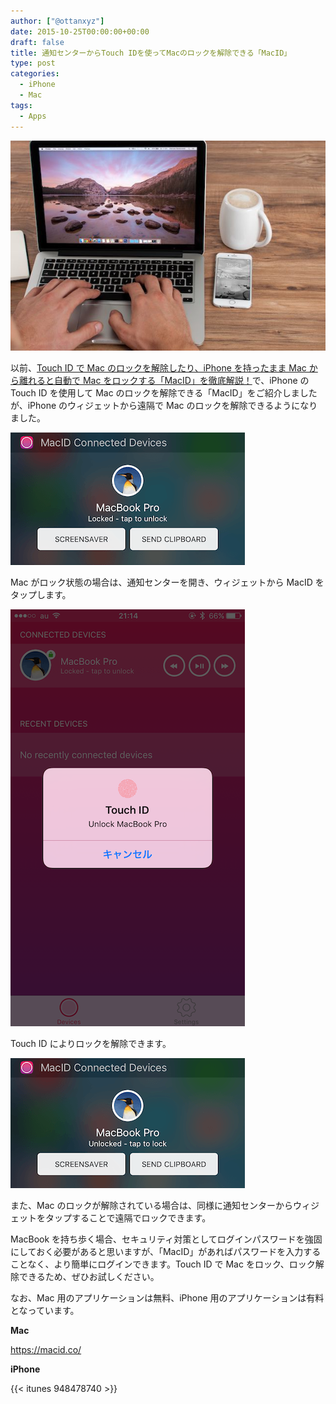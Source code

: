 ```yaml
---
author: ["@ottanxyz"]
date: 2015-10-25T00:00:00+00:00
draft: false
title: 通知センターからTouch IDを使ってMacのロックを解除できる「MacID」
type: post
categories:
  - iPhone
  - Mac
tags:
  - Apps
---
```


![](151025-562cc94af0fe3.jpg)

以前、[Touch ID で Mac のロックを解除したり、iPhone を持ったまま Mac から離れると自動で Mac をロックする「MacID」を徹底解説！](/posts/2015/04/touch-id-maced-1067/)で、iPhone の Touch ID を使用して Mac のロックを解除できる「MacID」をご紹介しましたが、iPhone のウィジェットから遠隔で Mac のロックを解除できるようになりました。

![](151025-562cc94c13cde-1.png)

Mac がロック状態の場合は、通知センターを開き、ウィジェットから MacID をタップします。

![](151025-562cc94d9d048-1.png)

Touch ID によりロックを解除できます。

![](151025-562cc94ebe393-1.png)

また、Mac のロックが解除されている場合は、同様に通知センターからウィジェットをタップすることで遠隔でロックできます。

MacBook を持ち歩く場合、セキュリティ対策としてログインパスワードを強固にしておく必要があると思いますが、「MacID」があればパスワードを入力することなく、より簡単にログインできます。Touch ID で Mac をロック、ロック解除できるため、ぜひお試しください。

なお、Mac 用のアプリケーションは無料、iPhone 用のアプリケーションは有料となっています。

**Mac**

https://macid.co/

**iPhone**

{{< itunes 948478740 >}}

